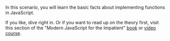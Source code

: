 In this scenario, you will learn the basic facts about implementing functions in JavaScript.

If you like, dive right in. Or if you want to read up on the theory first, visit this section of the "Modern JavaScript for the Impatient" [book](https://learning.oreilly.com/library/view/modern-javascript-for/9780136502166/ch01.xhtml#ch03lev1sec1) or [video course](https://learning.oreilly.com/videos/modern-javascript-for/9780135812778/9780135812778-MJSI_01_03_01). 

